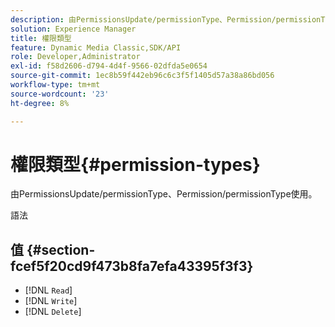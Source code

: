 ```yaml
---
description: 由PermissionsUpdate/permissionType、Permission/permissionType使用。
solution: Experience Manager
title: 權限類型
feature: Dynamic Media Classic,SDK/API
role: Developer,Administrator
exl-id: f58d2606-d794-4d4f-9566-02dfda5e0654
source-git-commit: 1ec8b59f442eb96c6c3f5f1405d57a38a86bd056
workflow-type: tm+mt
source-wordcount: '23'
ht-degree: 8%

---
```


# 權限類型{#permission-types}

由PermissionsUpdate/permissionType、Permission/permissionType使用。

語法

## 值 {#section-fcef5f20cd9f473b8fa7efa43395f3f3}

* [!DNL `Read`]
* [!DNL `Write`]
* [!DNL `Delete`]
